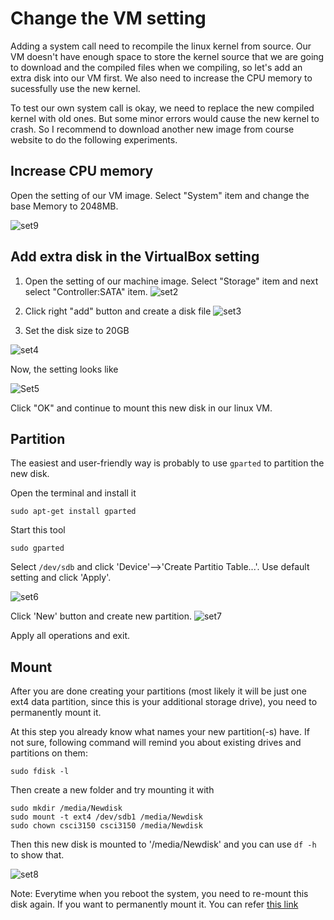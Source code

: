 # Change the VM setting

Adding a system call need to recompile the linux kernel from source. Our VM doesn't have enough space to store the kernel source that we are going to download and the compiled files when we compiling, so let's add an extra disk into our VM first.
We also need to increase the CPU memory to sucessfully use the new kernel. 

To test our own system call is okay, we need to replace the new compiled kernel with old ones.  But some minor errors would cause the new kernel to crash. So I recommend to download another new image from course website to do the following experiments.


## Increase CPU memory 

Open the setting of our VM image. Select "System" item and change the base Memory to 2048MB.

![set9](./figs/memory.png)


## Add extra disk in the VirtualBox setting

1. Open the setting of our machine image. Select "Storage" item and next select "Controller:SATA" item.
![set2](./figs/set2.png)

2. Click right "add" button and create a disk file
![set3](./figs/set3.png)

3. Set the disk size to 20GB

![set4](./figs/set4.png)


Now, the setting looks like 

![Set5](./figs/set5.png)

Click "OK" and continue to mount this new disk in our linux VM. 

## Partition 

The easiest and user-friendly way is probably to use `gparted` to partition the new disk.

Open the terminal and install it 
```
sudo apt-get install gparted
```

Start this tool
```
sudo gparted
```
Select `/dev/sdb` and click 'Device'-->'Create Partitio Table...'. Use default setting and click 'Apply'.

![set6](./figs/set6.png)


Click 'New' button and create new partition.
![set7](./figs/set7.png)

Apply all operations and exit. 

## Mount 
After you are done creating your partitions (most likely it will be just one ext4 data partition, since this is your additional storage drive), you need to permanently mount it.


At this step you already know what names your new partition(-s) have. If not sure, following command will remind you about existing drives and partitions on them:

```
sudo fdisk -l
```

Then create a new folder and try mounting it with 
```
sudo mkdir /media/Newdisk
sudo mount -t ext4 /dev/sdb1 /media/Newdisk
sudo chown csci3150 csci3150 /media/Newdisk
```

Then this new disk is mounted to '/media/Newdisk' and you can use `df -h` to show that. 

![set8](./figs/set8.png)


Note: Everytime when you reboot the system, you need to re-mount this disk again. If you want to permanently mount it. You can refer [this link](https://askubuntu.com/questions/125257/how-do-i-add-an-additional-hard-drive)


